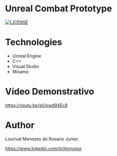 # Unreal Combat Prototype

[![LICENSE](https://img.shields.io/npm/l/react)](https://github.com/LorisJunior/UE5_CombatPrototype/blob/main/LICENSE) 

# Technologies
- Unreal Engine
- C++
- Visual Studio
- Mixamo

# Vídeo Demonstrativo

https://youtu.be/sIUxwd94Ec8

# Author

Lourival Menezes do Rosario Junior

https://www.linkedin.com/in/lmrjunior
